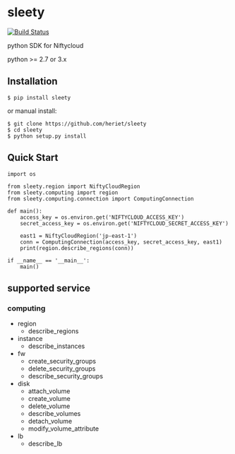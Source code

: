 # sleety

[![Build Status](https://travis-ci.org/heriet/sleety.svg)](https://travis-ci.org/heriet/sleety)

python SDK for Niftycloud

python >= 2.7 or 3.x

## Installation

```
$ pip install sleety
```

or manual install:

```
$ git clone https://github.com/heriet/sleety
$ cd sleety
$ python setup.py install
```

## Quick Start

```
import os

from sleety.region import NiftyCloudRegion
from sleety.computing import region
from sleety.computing.connection import ComputingConnection

def main():
    access_key = os.environ.get('NIFTYCLOUD_ACCESS_KEY')
    secret_access_key = os.environ.get('NIFTYCLOUD_SECRET_ACCESS_KEY')

    east1 = NiftyCloudRegion('jp-east-1')
    conn = ComputingConnection(access_key, secret_access_key, east1)
    print(region.describe_regions(conn))

if __name__ == '__main__':
    main()
```

## supported service

### computing

- region
  - describe_regions
- instance
  - describe_instances
- fw
  - create_security_groups
  - delete_security_groups
  - describe_security_groups
- disk
  - attach_volume
  - create_volume
  - delete_volume
  - describe_volumes
  - detach_volume
  - modify_volume_attribute
- lb
  - describe_lb